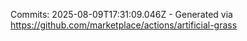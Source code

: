 Commits: 2025-08-09T17:31:09.046Z - Generated via https://github.com/marketplace/actions/artificial-grass
<br>
